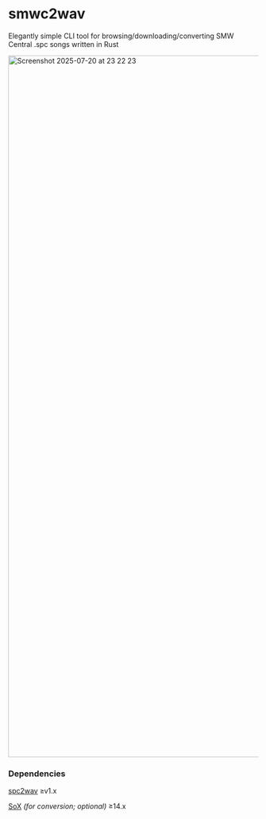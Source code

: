# smwc2wav
Elegantly simple CLI tool for browsing/downloading/converting SMW Central .spc songs written in Rust

<img width="2142" height="1412" alt="Screenshot 2025-07-20 at 23 22 23" src="https://github.com/user-attachments/assets/bebcbac2-5f65-402d-b30a-9a7c04a95dbb" />


### Dependencies
<a href="https://github.com/jprjr/spc2wav">spc2wav</a> ≥v1.x

<a href="https://linux.die.net/man/1/sox">SoX</a> <em>(for conversion; optional)</em> ≥14.x 

